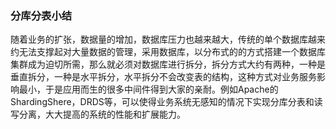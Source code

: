 ### 分库分表小结

随着业务的扩张，数据量的增加，数据库压力也越来越大，传统的单个数据库越来约无法支撑起对大量数据的管理，采用数据库，以分布式的的方式搭建一个数据库集群成为迫切所需，那么就必须对数据库进行拆分，拆分方式大约有两种，一种是垂直拆分，一种是水平拆分，水平拆分不会改变表的结构，这种方式对业务服务影响最小，于是应用而生的很多中间件得到大家的亲耐。例如Apache的ShardingShere，DRDS等，可以使得业务系统无感知的情况下实现分库分表和读写分离，大大提高的系统的性能和扩展能力。

